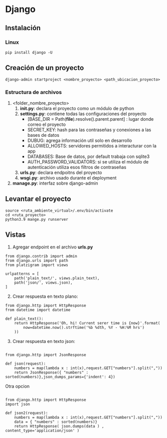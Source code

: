 
# Django

## Instalación

### Linux

``` pip install django -U ```

## Creación de un proyecto

``` django-admin startproject <nombre_proyecto> <path_ubicacion_proyecto> ```
### Estructura de archivos

1. <folder_nombre_proyecto>
    1. **__init__.py**: declara el proyecto como un módulo de python
    2. **settings.py**: contiene todas las configuraciones del proyecto
        - [BASE_DIR = Path(__file__).resolve().parent.parent] : lugar donde correo el proyecto
        - SECRET_KEY: hash para las contraseñas y conexiones a las bases de datos
        - DUBUG: agrega información util solo en desarrollo
        - ALLOWED_HOSTS: servidores permitidos a interacturar con la app
        - DATABASES: Base de datos, por default trabaja con sqlite3
        - AUTH_PASSWORD_VALIDATORS: si se utiliza el módulo de autenticación utiliza esos filtros de contraseñas
    3. **urls.py**: declara endpoitns del proyecto
    4. **wsgi.py**: archivo usado durante el deployment
2. **manage.py**: interfaz sobre django-admin

## Levantar el proyecto

``` 
source <ruta_ambiente_virtual>/.env/bin/activate
cd <ruta_proyecto>
python3.9 mange.py runserver 
```

## Vistas

1. Agregar endpoint en el archivo **urls.py**
``` 
from django.contrib import admin
from django.urls import path
from platzigram import views

urlpatterns = [
    path('plain_text/', views.plain_text),
    path('json/', views.json),
]
 ```
2. Crear respuesta en texto plano:

```
from django.http import HttpResponse
from datetime import datetime

def plain_text():
    return HttpResponse('Oh, hi! Current serer time is {now}'.format(
		now=datetime.now().strftime('%b %dth, %Y - %H:%M hrs')
	))
```

3. Crear respuesta en texto json:
```

from django.http import JsonResponse

def json(request):
    numbers = map(lambda x : int(x),request.GET["numbers"].split(","))
    return JsonResponse({ "numbers" : sorted(numbers)},json_dumps_params={'indent': 4})
```
Otra opcion

```

from django.http import HttpResponse
import json

def json2(request):
    numbers = map(lambda x : int(x),request.GET["numbers"].split(","))
    data = { "numbers" : sorted(numbers)}
    return HttpResponse( json.dumps(data ) , content_type='application/json' )
```